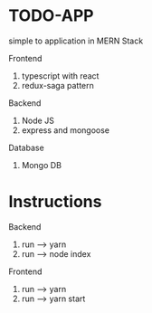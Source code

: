 # TODO-APP
simple to application in MERN Stack 

Frontend 
  1. typescript with react
  2. redux-saga pattern

Backend
  1. Node JS
  2. express and mongoose

Database
  1. Mongo DB

# Instructions

Backend 
  1. run --> yarn 
  2. run --> node index

Frontend
  1. run --> yarn
  2. run --> yarn start

